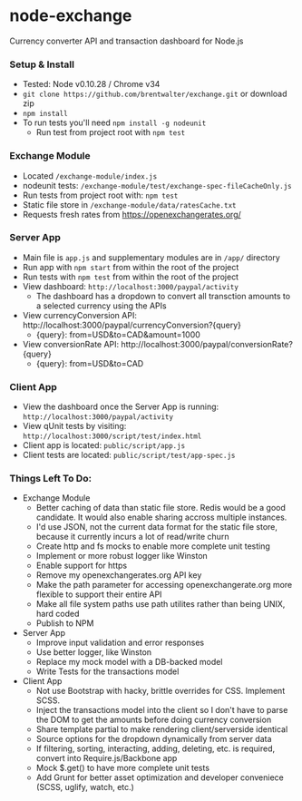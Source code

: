 node-exchange
=============

Currency converter API and transaction dashboard for Node.js

### Setup & Install
- Tested: Node v0.10.28 / Chrome v34
- `git clone https://github.com/brentwalter/exchange.git` or download zip
- `npm install`
- To run tests you'll need `npm install -g nodeunit`
    - Run test from project root with `npm test`

### Exchange Module
- Located `/exchange-module/index.js`
- nodeunit tests: `/exchange-module/test/exchange-spec-fileCacheOnly.js`
- Run tests from project root with: `npm test`
- Static file store in `/exchange-module/data/ratesCache.txt`
- Requests fresh rates from https://openexchangerates.org/


### Server App
- Main file is `app.js` and supplementary modules are in `/app/` directory
- Run app with `npm start` from within the root of the project 
- Run tests with `npm test` from within the root of the project
- View dashboard: `http://localhost:3000/paypal/activity`
    - The dashboard has a dropdown to convert all transction amounts to a selected currency using the APIs
- View currencyConversion API: http://localhost:3000/paypal/currencyConversion?{query}
    - {query}: from=USD&to=CAD&amount=1000
- View conversionRate API: http://localhost:3000/paypal/conversionRate?{query}
    - {query}: from=USD&to=CAD


### Client App
- View the dashboard once the Server App is running: `http://localhost:3000/paypal/activity`
- View qUnit tests by visiting: `http://localhost:3000/script/test/index.html`
- Client app is located: `public/script/app.js`
- Client tests are located: `public/script/test/app-spec.js`


### Things Left To Do:
- Exchange Module
    - Better caching of data than static file store. Redis would be a good candidate. It would also enable sharing accross multiple instances.
    - I'd use JSON, not the current data format for the static file store, because it currently incurs a lot of read/write churn
    - Create http and fs mocks to enable more complete unit testing
    - Implement or more robust logger like Winston
    - Enable support for https
    - Remove my openexchangerates.org API key
    - Make the path parameter for accessing openexchangerate.org more flexible to support their entire API
    - Make all file system paths use path utilites rather than being UNIX, hard coded
    - Publish to NPM
- Server App
    - Improve input validation and error responses
    - Use better logger, like Winston
    - Replace my mock model with a DB-backed model
    - Write Tests for the transactions model
- Client App
    - Not use Bootstrap with hacky, brittle overrides for CSS. Implement SCSS.
    - Inject the transactions model into the client so I don't have to parse the DOM to get the amounts before doing currency conversion
    - Share template partial to make rendering client/serverside identical
    - Source options for the dropdown dynamically from server data
    - If filtering, sorting, interacting, adding, deleting, etc. is required, convert into Require.js/Backbone app
    - Mock $.get() to have more complete unit tests
    - Add Grunt for better asset optimization and developer conveniece (SCSS, uglify, watch, etc.)
    

